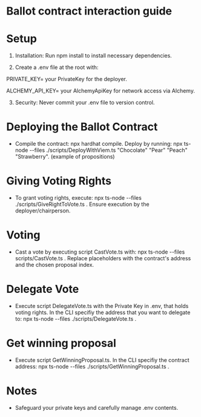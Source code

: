 # Ballot contract interaction guide

# Setup
1. Installation: Run npm install to install necessary dependencies.

2. Create a .env file at the root with:

PRIVATE_KEY= your PrivateKey for the deployer.

ALCHEMY_API_KEY= your AlchemyApiKey for network access via Alchemy.

3. Security: Never commit your .env file to version control.

# Deploying the Ballot Contract
* Compile the contract: npx hardhat compile.
Deploy by running: npx ts-node --files ./scripts/DeployWithViem.ts "Chocolate" "Pear" "Peach" "Strawberry". (example of propositions)

# Giving Voting Rights
* To grant voting rights, execute: npx ts-node --files ./scripts/GiveRightToVote.ts <contractAddress> <voterAddress>.
Ensure execution by the deployer/chairperson.

# Voting
* Cast a vote by executing script CastVote.ts with: npx ts-node --files scripts/CastVote.ts <contractAddress> <proposalIndex>.
Replace placeholders with the contract's address and the chosen proposal index.

# Delegate Vote
* Execute script DelegateVote.ts with the Private Key in .env, that holds voting rights. In the CLI specifiy the address that you want to delegate to: npx ts-node --files ./scripts/DelegateVote.ts <contractAddress> <AddressOfTheWalletYouWantToDelegate>.

# Get winning proposal
* Execute script GetWinningProposal.ts. In the CLI specifiy the contract address: npx ts-node --files ./scripts/GetWinningProposal.ts <contractAddress>.

# Notes
* Safeguard your private keys and carefully manage .env contents.
